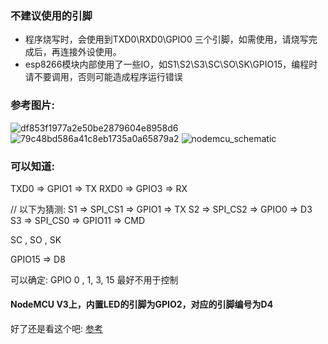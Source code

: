 ### 不建议使用的引脚
- 程序烧写时，会使用到TXD0\RXD0\GPIO0 三个引脚，如需使用，请烧写完成后，再连接外设使用。
- esp8266模块内部使用了一些IO，如S1\S2\S3\SC\SO\SK\GPIO15，编程时请不要调用，否则可能造成程序运行错误
### 参考图片:
 ![df853f1977a2e50be2879604e8958d6](https://github.com/yuqi17/build-a-drone-my-own/assets/10356819/d68a9f06-44cf-4572-b995-0de32ae9fd1e)
![79c48bd586a41c8eb1735a0a65879a2](https://github.com/yuqi17/build-a-drone-my-own/assets/10356819/377bfadc-96ef-4885-a3da-c4f0594f09f2)
![nodemcu_schematic](https://github.com/yuqi17/build-a-drone-my-own/assets/10356819/cadaa918-abaa-4043-ad4e-a79eac887e48)

### 可以知道:
TXD0 => GPIO1 => TX
RXD0 => GPIO3 => RX

// 以下为猜测:
S1 => SPI_CS1 => GPIO1 => TX
S2 => SPI_CS2 => GPIO0 => D3
S3 => SPI_CS0 => GPIO11 => CMD

SC , SO  , SK

GPIO15 => D8

可以确定: GPIO 0 , 1, 3, 15 最好不用于控制

#### NodeMCU V3上，内置LED的引脚为GPIO2，对应的引脚编号为D4  

好了还是看这个吧: [参考](https://zhuanlan.zhihu.com/p/433461900)
